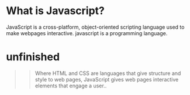 # What is Javascript?

  JavaScript is a cross-platform, object-oriented scripting language used to make webpages interactive.
   javascript is a programming language.


 # unfinished



























   >> Where HTML and CSS are languages that give structure and style to web pages, JavaScript gives web pages interactive elements that engage a user.. 